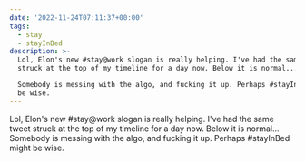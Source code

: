```yaml
---
date: '2022-11-24T07:11:37+00:00'
tags:
  - stay
  - stayInBed
description: >-
  Lol, Elon's new #stay@work slogan is really helping. I've had the same tweet
  struck at the top of my timeline for a day now. Below it is normal... 

  Somebody is messing with the algo, and fucking it up. Perhaps #stayInBed might
  be wise.
---
```

Lol, Elon's new #stay@work slogan is really helping. I've had the same tweet struck at the top of my timeline for a day now. Below it is normal... 
Somebody is messing with the algo, and fucking it up. Perhaps #stayInBed might be wise.
